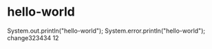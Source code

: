 # hello-world
System.out.println("hello-world");
System.error.println("hello-world");
change323434
12